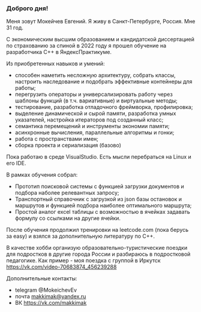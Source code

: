 ### Доброго дня!

Меня зовут Мокейчев Евгений. Я живу в Санкт-Петербурге, Россия. Мне 31 год.

С экономическим высшим образованием и кандидатской диссертацией по страхованию за спиной в 2022 году я прошел обучение на разработчика С++ в ЯндексПрактикуме.

Из приобретенных навыков и умений: 
- способен наметить несложную архитектуру, собрать классы, настроить наследование и подобрать эффективные контейнеры для работы;
- перегрузить операторы и универсализировать работу через шаблоны функций (в т.ч. вариативные) и виртуальные методы;
- тестирование, разработка отладочного фреймворка, профилировка;
- выделение динамической и сырой памяти, разработка умных указателей, настройка итераторов под созданный класс;
- семантика перемещений и инструменты экономии памяти;
- асинхронные вычисления, параллельные алгоритмы и гонки;
- работа с пространствами имен;
- сборка проекта и сериализация (базово)

Пока работаю в среде VisualStudio. Есть мысли перебраться на Linux и его IDE.

В рамках обучения собрал:
- Прототип поисковой системы с функцией загрузки документов и подбора наболее релевантных запросу;
- Транспортный справочник с загрузкой из json базы остановок и маршрутов и функцией подбора наиболее оптимального маршрута;
- Простой аналог excel таблицы с возможностью в ячейках задавать формулу со ссылками на другие ячейки.

После обучения продолжил тренировки на leetcode.com (пока берусь за easy) и взялся за дополнительную литературу по С++.

В качестве хобби организую образовательно-туристические поездки для подростков в другие города России и разбираюсь в подростковой педагогике. Как пример - моя поездка с группой в Иркутск https://vk.com/video-70683874_456239288

Дополнительные контакты:
- telegram @MokeichevEv
- почта makkimak@yandex.ru
- ВК https://vk.com/makkimak
